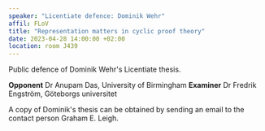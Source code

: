 ```yaml
---
speaker: "Licentiate defence: Dominik Wehr"
affil: FLoV
title: "Representation matters in cyclic proof theory"
date: 2023-04-28 14:00:00 +02:00
location: room J439
---
```

Public defence of Dominik Wehr's Licentiate thesis.

**Opponent** Dr Anupam Das, University of Birmingham
**Examiner** Dr Fredrik Engström, Göteborgs universitet<br/>
<!-- more -->

A copy of Dominik's thesis can be obtained by sending an email to the contact person Graham E. Leigh.
